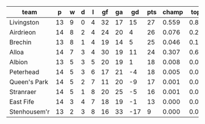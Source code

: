 |     team     | p  | w | d | l | gf | ga | gd  | pts | champ | top2  | top3  | top4  |  5-7  | bot4  | bot3  | bot2  |
|--------------|----|---|---|---|----|----|-----|-----|-------|-------|-------|-------|-------|-------|-------|-------|
| Livingston   | 13 | 9 | 0 | 4 | 32 | 17 |  15 |  27 | 0.559 | 0.826 | 0.936 | 0.980 | 0.020 | 0.002 | 0.000 | 0.000|
| Airdrieon    | 14 | 8 | 2 | 4 | 24 | 20 |   4 |  26 | 0.076 | 0.247 | 0.540 | 0.763 | 0.220 | 0.048 | 0.017 | 0.004|
| Brechin      | 13 | 8 | 1 | 4 | 19 | 14 |   5 |  25 | 0.046 | 0.171 | 0.399 | 0.653 | 0.311 | 0.088 | 0.036 | 0.010|
| Alloa        | 14 | 7 | 3 | 4 | 30 | 19 |  11 |  24 | 0.307 | 0.687 | 0.861 | 0.946 | 0.052 | 0.006 | 0.001 | 0.000|
| Albion       | 13 | 5 | 3 | 5 | 20 | 19 |   1 |  18 | 0.008 | 0.037 | 0.124 | 0.276 | 0.558 | 0.309 | 0.167 | 0.065|
| Peterhead    | 14 | 5 | 3 | 6 | 17 | 21 |  -4 |  18 | 0.005 | 0.024 | 0.085 | 0.202 | 0.576 | 0.401 | 0.222 | 0.096|
| Queen's Park | 14 | 5 | 2 | 7 | 11 | 20 |  -9 |  17 | 0.001 | 0.004 | 0.021 | 0.062 | 0.421 | 0.710 | 0.517 | 0.276|
| Stranraer    | 14 | 5 | 1 | 8 | 20 | 25 |  -5 |  16 | 0.001 | 0.004 | 0.019 | 0.059 | 0.415 | 0.724 | 0.526 | 0.297|
| East Fife    | 14 | 3 | 4 | 7 | 18 | 19 |  -1 |  13 | 0.000 | 0.002 | 0.016 | 0.058 | 0.408 | 0.720 | 0.534 | 0.310|
| Stenhousem'r | 13 | 2 | 3 | 8 | 16 | 33 | -17 |   9 | 0.000 | 0.000 | 0.000 | 0.000 | 0.020 | 0.992 | 0.979 | 0.941|
